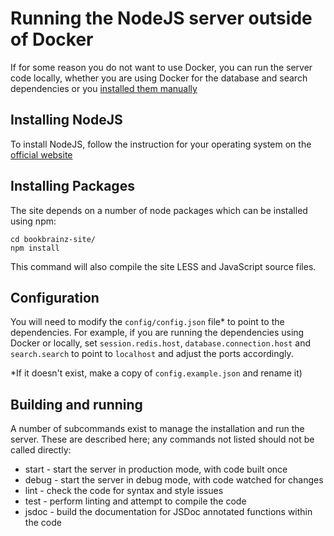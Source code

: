 # Running the NodeJS server outside of Docker

If for some reason you do not want to use Docker, you can run the server code locally,
whether you are using Docker for the database and search dependencies or you [installed them manually](./MANUAL_INSTALL.md)

## Installing NodeJS

To install NodeJS, follow the instruction for your operating system on the [official website](https://nodejs.org/en/download/)


## Installing Packages
The site depends on a number of node packages which can be installed using npm:

    cd bookbrainz-site/
    npm install

This command will also compile the site LESS and JavaScript source files.

## Configuration

You will need to modify the `config/config.json` file* to point to the dependencies.
For example, if you are running the dependencies using Docker or locally, set `session.redis.host`, `database.connection.host` and `search.search` to point to `localhost` and adjust the ports accordingly.

*If it doesn't exist, make a copy of `config.example.json` and rename it) 

## Building and running
A number of subcommands exist to manage the installation and run the server.
These are described here; any commands not listed should not be called directly:

* start - start the server in production mode, with code built once
* debug - start the server in debug mode, with code watched for changes
* lint - check the code for syntax and style issues
* test - perform linting and attempt to compile the code
* jsdoc - build the documentation for JSDoc annotated functions within the
  code